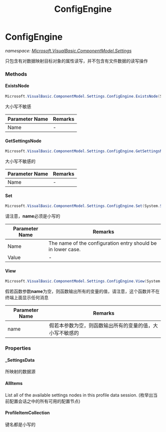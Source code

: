 ﻿---
title: ConfigEngine
---

# ConfigEngine
_namespace: [Microsoft.VisualBasic.ComponentModel.Settings](N-Microsoft.VisualBasic.ComponentModel.Settings.html)_

只包含有对数据映射目标对象的属性读写，并不包含有文件数据的读写操作

### Methods

#### ExistsNode
```csharp
Microsoft.VisualBasic.ComponentModel.Settings.ConfigEngine.ExistsNode(System.String)
```
大小写不敏感

|Parameter Name|Remarks|
|--------------|-------|
|Name|-|


#### GetSettingsNode
```csharp
Microsoft.VisualBasic.ComponentModel.Settings.ConfigEngine.GetSettingsNode(System.String)
```
大小写不敏感的

|Parameter Name|Remarks|
|--------------|-------|
|Name|-|


#### Set
```csharp
Microsoft.VisualBasic.ComponentModel.Settings.ConfigEngine.Set(System.String,System.String)
```
请注意，**name**必须是小写的

|Parameter Name|Remarks|
|--------------|-------|
|Name|The name of the configuration entry should be in lower case.|
|Value|-|


#### View
```csharp
Microsoft.VisualBasic.ComponentModel.Settings.ConfigEngine.View(System.String)
```
假若函数参数**name**为空，则函数输出所有的变量的值，请注意，这个函数并不在终端上面显示任何消息

|Parameter Name|Remarks|
|--------------|-------|
|name|假若本参数为空，则函数输出所有的变量的值，大小写不敏感的|




### Properties

#### _SettingsData
所映射的数据源
#### AllItems
List all of the available settings nodes in this profile data session.
 (枚举出当前配置会话之中的所有可用的配置节点)
#### ProfileItemCollection
键名都是小写的

